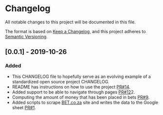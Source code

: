 # Changelog

All notable changes to this project will be documented in this file.

The format is based on [Keep a Changelog](https://keepachangelog.com/en/1.0.0/),
and this project adheres to [Semantic Versioning](https://semver.org/spec/v2.0.0.html).

## [0.0.1] - 2019-10-26

### Added

- This CHANGELOG file to hopefully serve as an evolving example of a
  standardized open source project CHANGELOG.
- README has instructions on how to use the project [PR#14](https://github.com/kmadisa/mind-your-stonks/pull/14).
- Added support to be able to navigate through pages [PR#12](https://github.com/kmadisa/mind-your-stonks/pull/1)2.
- Computing the amount of money that has been placed in bets [PR#9](https://github.com/kmadisa/mind-your-stonks/pull/9).
- Added scripts to scrape [BET.co.za](https://www.bet.co.za) site and writes the data
  to the Google sheet [PR#1](https://github.com/kmadisa/mind-your-stonks/pull/1).
